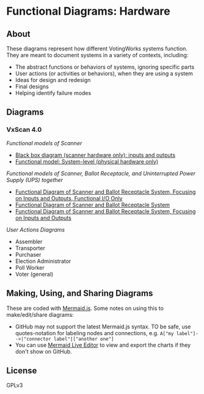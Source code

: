# Functional Diagrams: Hardware

## About

These diagrams represent how different VotingWorks systems function.  They are meant to document systems in a variety of contexts, including:

* The abstract functions or behaviors of systems, ignoring specific parts
* User actions (or activities or behaviors), when they are using a system
* Ideas for design and redesign
* Final designs
* Helping identify failure modes

## Diagrams

### VxScan 4.0 

*Functional models of Scanner*
* [Black box diagram (scanner hardware only): inputs and outputs](./vxscan/black-box-scanner.md)
* [Functional model: System-level (physical hardware only)](./vxscan/functional-diagram-scanner.md)

*Functional models of Scanner, Ballot Receptacle, and Uninterrupted Power Supply (UPS) together*
* [Functional Diagram of Scanner and Ballot Receptacle System, Focusing on Inputs and Outputs, Functional I/O Only](./vxscan/system-diagram-hardware-io-functionalio.md)
* [Functional Diagram of Scanner and Ballot Receptacle System](./vxscan/system-diagram-hardware.md)
* [Functional Diagram of Scanner and Ballot Receptacle System, Focusing on Inputs and Outputs](./vxscan/system-diagram-hardware-io.md)

*User Actions Diagrams*
* Assembler
* Transporter
* Purchaser
* Election Administrator
* Poll Worker
* Voter (general)


## Making, Using, and Sharing Diagrams

These are coded with [Mermaid.js](https://mermaid.js.org/).  Some notes on using this to make/edit/share diagrams:
* GitHub may not support the latest Mermaid.js syntax.  TO be safe, use quotes-notation for labeling nodes and connections, e.g. `A["my label"]-->|"connector label"|["another one"]` 
* You can use [Mermaid Live Editor](https://mermaid.live/) to view and export the charts if they don't show on GitHub.


## License

GPLv3
